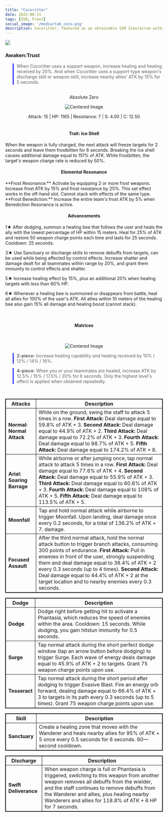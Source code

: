 ```yaml
---
title: "Cocoritter"
date: 2022-08-11
tags: [SSR, Frost]
social_image: '/media/tab_coco.png'
description: Cocoritter, featured as an obtainable SSR Simulacrum within the simulacrum system, associated with the weapon Absolute Zero.
---
```


![](https://i.postimg.cc/fLS6zjVY/Simulacrum-Cocoritter-Awaken.webp)

### Awaken:Trust

> When Cocoritter uses a support weapon, increase healing and healing received by 20%. And when Cocoritter uses a support-type weapon's discharge skill or weapon skill, increase nearby allies' ATK by 15% for 5 seconds.

</br>

<center>Absolute Zero</center>
<p align="center">
<img src="https://i.postimg.cc/nzSXvx2v/Icon-Weapon-Absolute-Zero.webp" alt="Centered Image">
</p>
<center>
Attack: 15 | HP: 1165 | Resistance: 7 | S: 4.00 | C: 12.50
</center>

</br>

<h4 style="text-align: center;"> Trait: Ice Shell </h4>

When the weapon is fully charged, the next attack will freeze targets for 2 seconds and leave them frostbitten for 6 seconds. Breaking the ice shell causes additional damage equal to 151% of ATK. While frostbitten, the target's weapon charge rate is reduced by 50%.

<h4 style="text-align: center;"> Elemental Resonance </h4>
**Frost Resonance:** Activate by equipping 2 or more frost weapons. Increase frost ATK by 15% and frost resistance by 25%. This set effect works in the off-hand slot. Cannot stack with effects of the same type.
**Frost Benediction:** Increase the entire team's frost ATK by 5% when Benediction Resonance is active.


<h4 style="text-align: center;"> Advancements </h4>


1★ After dodging, summon a healing bee that follows the user and heals the ally with the lowest percentage of HP within 15 meters. Heal for 25% of ATK and restore 50 weapon charge points each time and lasts for 25 seconds. Cooldown: 25 seconds.


3★ Use Sanctuary or discharge skills to remove debuffs from targets, can be used while being affected by control effects. Increase shatter and damage dealt for all teammates within range by 20%, and grant them immunity to control effects and shatter.


5★ Increase healing effect by 15%, plus an additional 20% when healing targets with less than 60% HP.

6★ Whenever a healing bee is summoned or disappears from battle, heal all allies for 100% of the user's ATK. All allies within 10 meters of the healing bee also gain 15% all damage and healing boost (cannot stack).


<style>
table {
    border-collapse: collapse;
}
table, th, td {
   border: 1.5px solid black;
}
blockquote {
    border-left: solid blue;
    padding-left: 10px;
}
</style>

</br>

<h4 style="text-align: center;"> Matrices </h4>

</br>

<p align="center">
    <img src="https://i.postimg.cc/fRfwZ1bg/Coco-m.png" alt="Centered Image">
</p>

> **2-piece:** Increase healing capability and healing received by 10% / 12% / 14% / 16%.

> **4-piece:** When you or your teammates are healed, increase ATK by 12.5% / 15% / 17.5% / 20% for 6 seconds. Only the highest level's effect is applied when obtained repeatedly.

</br>


| Attacks          | Description                                                                                                                     |
|-----------------|---------------------------------------------------------------------------------------------------------------------------------|
| **Normal: Normal Attack** | While on the ground, swing the staff to attack 5 times in a row. **First Attack:** Deal damage equal to 59.8% of ATK + 3. **Second Attack:** Deal damage equal to 44.9% of ATK + 2. **Third Attack:** Deal damage equal to 72.2% of ATK + 3. **Fourth Attack:** Deal damage equal to 98.7% of ATK + 5. **Fifth Attack:** Deal damage equal to 174.2% of ATK + 8. |
| **Arial: Soaring Barrage**| While airborne or after jumping once, tap normal attack to attack 5 times in a row. **First Attack:** Deal damage equal to 77.6% of ATK + 4. **Second Attack:** Deal damage equal to 55.9% of ATK + 3. **Third Attack:** Deal damage equal to 60.6% of ATK + 3. **Fourth Attack:** Deal damage equal to 109% of ATK + 5. **Fifth Attack:** Deal damage equal to 113.5% of ATK + 5. |
| **Moonfall**| Tap and hold normal attack while airborne to trigger Moonfall. Upon landing, deal damage once every 0.2 seconds, for a total of 136.2% of ATK + 7. damage. |
| **Focused Assault**| After the third normal attack, hold the normal attack button to trigger branch attacks, consuming 300 points of endurance. **First Attack:** Pull in enemies in front of the user, strongly suspending them and deal damage equal to 38.4% of ATK + 2 every 0.3 seconds (up to 4 times). **Second Attack:** Deal damage equal to 44.4% of ATK + 2 at the target location and to nearby enemies every 0.3 seconds. |


| Dodge          | Description                                                                                                                     |
|-----------------|---------------------------------------------------------------------------------------------------------------------------------|
| **Dodge** | Dodge right before getting hit to activate a Phantasia, which reduces the speed of enemies within the area. Cooldown: 15 seconds. While dodging, you gain hitstun immunity for 0.5 seconds. |
| **Surge**| Tap normal attack during the short perfect dodge window (tap an arrow button before dodging) to trigger Surge. Each wave of energy deals damage equal to 45.9% of ATK + 2 to targets. Grant 75 weapon charge points upon use. |
| **Tesseract**| Tap normal attack during the short period after dodging to trigger Evasive Blast. Fire an energy orb forward, dealing damage equal to 66.4% of ATK + 3 to targets in its path every 0.3 seconds (up to 5 times). Grant 75 weapon charge points upon use. |


| Skill          | Description                                                                                                                     |
|-----------------|---------------------------------------------------------------------------------------------------------------------------------|
| **Sanctuary** | Create a healing zone that moves with the Wanderer and heals nearby allies for 95% of ATK + 5 once every 0.5 seconds for 6 seconds. 60—second cooldown. |


|Discharge          | Description                                                                                                                     |
|-----------------|---------------------------------------------------------------------------------------------------------------------------------|
| **Swift Deliverance** | When weapon charge is full or Phantasia is triggered, switching to this weapon from another weapon removes all debuffs from the wielder, and the staff continues to remove debuffs from the Wanderer and allies, plus healing nearby Wanderers and allies for 118.8% of ATK + 6 HP for 7 seconds. |



